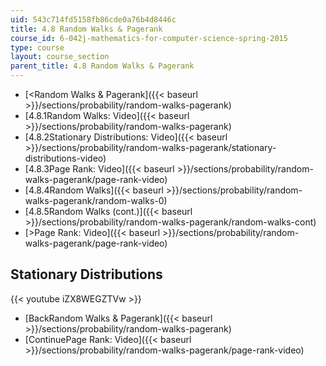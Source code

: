 ```yaml
---
uid: 543c714fd5158fb86cde0a76b4d8446c
title: 4.8 Random Walks & Pagerank
course_id: 6-042j-mathematics-for-computer-science-spring-2015
type: course
layout: course_section
parent_title: 4.8 Random Walks & Pagerank
---
```


*   [<Random Walks & Pagerank]({{< baseurl >}}/sections/probability/random-walks-pagerank)
*   [4.8.1Random Walks: Video]({{< baseurl >}}/sections/probability/random-walks-pagerank)
*   [4.8.2Stationary Distributions: Video]({{< baseurl >}}/sections/probability/random-walks-pagerank/stationary-distributions-video)
*   [4.8.3Page Rank: Video]({{< baseurl >}}/sections/probability/random-walks-pagerank/page-rank-video)
*   [4.8.4Random Walks]({{< baseurl >}}/sections/probability/random-walks-pagerank/random-walks-0)
*   [4.8.5Random Walks (cont.)]({{< baseurl >}}/sections/probability/random-walks-pagerank/random-walks-cont)
*   [\>Page Rank: Video]({{< baseurl >}}/sections/probability/random-walks-pagerank/page-rank-video)

Stationary Distributions
------------------------

{{< youtube iZX8WEGZTVw >}}

*   [BackRandom Walks & Pagerank]({{< baseurl >}}/sections/probability/random-walks-pagerank)
*   [ContinuePage Rank: Video]({{< baseurl >}}/sections/probability/random-walks-pagerank/page-rank-video)